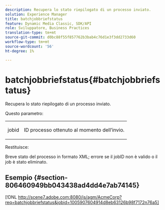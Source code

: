```yaml
---
description: Recupera lo stato riepilogato di un processo inviato.
solution: Experience Manager
title: batchjobbriefstatus
feature: Dynamic Media Classic, SDK/API
role: Sviluppatore, Business Practices
translation-type: tm+mt
source-git-commit: d0bc88f55f857762b3bab4c76d1e3f3dd2733d60
workflow-type: tm+mt
source-wordcount: '56'
ht-degree: 1%

---
```



# batchjobbriefstatus{#batchjobbriefstatus}

Recupera lo stato riepilogato di un processo inviato.

Questo parametro:

<table id="simpletable_86E581DBB352479CB4CB531434D91E83"> 
 <tr class="strow"> 
  <td class="stentry"> <p> <span class="codeph"> jobid  </span> </p> </td> 
  <td class="stentry"> <p>ID processo ottenuto al momento dell’invio. </p> </td> 
 </tr> 
</table>

Restituisce:

Breve stato del processo in formato XML; errore se il jobID non è valido o il job è stato eliminato.

## Esempio {#section-806460949bb043438ad4dd4e7ab74145}

[!DNL http://scene7.adobe.com:8080/is/agm/AcmeCorp?req=batchjobbriefstatus&jobid=1005907604914d8eb63126b98f7172n76a5]
